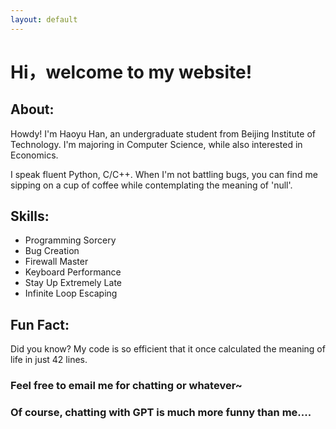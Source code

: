 ```yaml
---
layout: default
---
```


# Hi，welcome to my website!

## About:
  Howdy! I'm Haoyu Han, an undergraduate student from Beijing Institute of Technology. I'm majoring in Computer Science, while also interested in Economics.

  I speak fluent Python, C/C++. When I'm not battling bugs, you can find me sipping on a cup of coffee while contemplating the meaning of 'null'.

## Skills:
  - Programming Sorcery
  - Bug Creation
  - Firewall Master
  - Keyboard Performance
  - Stay Up Extremely Late
  - Infinite Loop Escaping

## Fun Fact:
  Did you know? My code is so efficient that it once calculated the meaning of life in just 42 lines.

### Feel free to email me for chatting or whatever~
### Of course, chatting with GPT is much more funny than me....